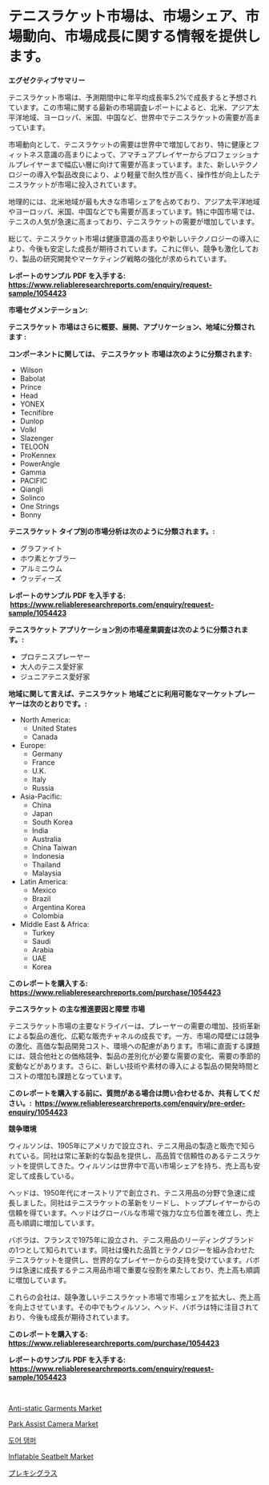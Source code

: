 <p><h1>テニスラケット市場は、市場シェア、市場動向、市場成長に関する情報を提供します。</h1></p><p><strong>エグゼクティブサマリー</strong></p>
<p><p>テニスラケット市場は、予測期間中に年平均成長率5.2%で成長すると予想されています。この市場に関する最新の市場調査レポートによると、北米、アジア太平洋地域、ヨーロッパ、米国、中国など、世界中でテニスラケットの需要が高まっています。</p><p>市場動向として、テニスラケットの需要は世界中で増加しており、特に健康とフィットネス意識の高まりによって、アマチュアプレイヤーからプロフェッショナルプレイヤーまで幅広い層に向けて需要が高まっています。また、新しいテクノロジーの導入や製品改良により、より軽量で耐久性が高く、操作性が向上したテニスラケットが市場に投入されています。</p><p>地理的には、北米地域が最も大きな市場シェアを占めており、アジア太平洋地域やヨーロッパ、米国、中国などでも需要が高まっています。特に中国市場では、テニスの人気が急速に高まっており、テニスラケットの需要が増加しています。</p><p>総じて、テニスラケット市場は健康意識の高まりや新しいテクノロジーの導入により、今後も安定した成長が期待されています。これに伴い、競争も激化しており、製品の研究開発やマーケティング戦略の強化が求められています。</p></p>
<p><strong>レポートのサンプル PDF を入手する: <a href="https://www.reliableresearchreports.com/enquiry/request-sample/1054423">https://www.reliableresearchreports.com/enquiry/request-sample/1054423</a></strong></p>
<p><strong>市場セグメンテーション:</strong></p>
<p><strong> テニスラケット 市場はさらに概要、展開、アプリケーション、地域に分類されます :</strong></p>
<p><strong>コンポーネントに関しては、 テニスラケット 市場は次のように分類されます: &nbsp;</strong></p>
<p><ul><li>Wilson</li><li>Babolat</li><li>Prince</li><li>Head</li><li>YONEX</li><li>Tecnifibre</li><li>Dunlop</li><li>Volkl</li><li>Slazenger</li><li>TELOON</li><li>ProKennex</li><li>PowerAngle</li><li>Gamma</li><li>PACIFIC</li><li>Qiangli</li><li>Solinco</li><li>One Strings</li><li>Bonny</li></ul></p>
<p><strong> テニスラケット タイプ別の市場分析は次のように分類されます。:</strong></p>
<p><ul><li>グラファイト</li><li>ホウ素とケブラー</li><li>アルミニウム</li><li>ウッディーズ</li></ul></p>
<p><strong>レポートのサンプル PDF を入手する: &nbsp;<a href="https://www.reliableresearchreports.com/enquiry/request-sample/1054423">https://www.reliableresearchreports.com/enquiry/request-sample/1054423</a></strong></p>
<p><strong> テニスラケット アプリケーション別の市場産業調査は次のように分類されます。:</strong></p>
<p><ul><li>プロテニスプレーヤー</li><li>大人のテニス愛好家</li><li>ジュニアテニス愛好家</li></ul></p>
<p><strong>地域に関して言えば、テニスラケット 地域ごとに利用可能なマーケットプレーヤーは次のとおりです。:</strong></p>
<p><ul>
    <li>
        North America:
        <ul>
            <li>United States</li>
            <li>Canada</li>
        </ul>
    </li>
    <li>
        Europe:
        <ul>
            <li>Germany</li>
            <li>France</li>
            <li>U.K.</li>
            <li>Italy</li>
            <li>Russia</li>
        </ul>
    </li>
    <li>
        Asia-Pacific:
        <ul>
            <li>China</li>
            <li>Japan</li>
            <li>South Korea</li>
            <li>India</li>
            <li>Australia</li>
            <li>China Taiwan</li>
            <li>Indonesia</li>
            <li>Thailand</li>
            <li>Malaysia</li>
        </ul>
    </li>
    <li>
        Latin America:
        <ul>
            <li>Mexico</li>
            <li>Brazil</li>
            <li>Argentina Korea</li>
            <li>Colombia</li>
        </ul>
    </li>
    <li>
        Middle East & Africa:
        <ul>
            <li>Turkey</li>
            <li>Saudi</li>
            <li>Arabia</li>
            <li>UAE</li>
            <li>Korea</li>
        </ul>
    </li>
    </ul></p>
<p><strong>このレポートを購入する: &nbsp;<a href="https://www.reliableresearchreports.com/purchase/1054423">https://www.reliableresearchreports.com/purchase/1054423</a></strong></p>
<p><strong>テニスラケット の主な推進要因と障壁 市場</strong></p>
<p><p>テニスラケット市場の主要なドライバーは、プレーヤーの需要の増加、技術革新による製品の進化、広範な販売チャネルの成長です。一方、市場の障壁には競争の激化、高価な製品開発コスト、環境への配慮があります。市場に直面する課題には、競合他社との価格競争、製品の差別化が必要な需要の変化、需要の季節的変動などがあります。さらに、新しい技術や素材の導入による製品の開発時間とコストの増加も課題となっています。</p></p>
<p><strong>このレポートを購入する前に、質問がある場合は問い合わせるか、共有してください。:&nbsp; <a href="https://www.reliableresearchreports.com/enquiry/pre-order-enquiry/1054423">https://www.reliableresearchreports.com/enquiry/pre-order-enquiry/1054423</a></strong></p>
<p><strong>競争環境</strong></p>
<p><p>ウィルソンは、1905年にアメリカで設立され、テニス用品の製造と販売で知られている。同社は常に革新的な製品を提供し、高品質で信頼性のあるテニスラケットを提供してきた。ウィルソンは世界中で高い市場シェアを持ち、売上高も安定して成長している。</p><p>ヘッドは、1950年代にオーストリアで創立され、テニス用品の分野で急速に成長しました。同社はテニスラケットの革新をリードし、トッププレイヤーからの信頼を得ています。ヘッドはグローバルな市場で強力な立ち位置を確立し、売上高も順調に増加しています。</p><p>バボラは、フランスで1975年に設立され、テニス用品のリーディングブランドの1つとして知られています。同社は優れた品質とテクノロジーを組み合わせたテニスラケットを提供し、世界的なプレイヤーからの支持を受けています。バボラは急速に成長するテニス用品市場で重要な役割を果たしており、売上高も順調に増加しています。</p><p>これらの会社は、競争激しいテニスラケット市場で市場シェアを拡大し、売上高を向上させています。その中でもウィルソン、ヘッド、バボラは特に注目されており、今後も成長が期待されています。</p></p>
<p><strong>このレポートを購入する: &nbsp; <a href="https://www.reliableresearchreports.com/purchase/1054423">https://www.reliableresearchreports.com/purchase/1054423</a></strong></p>
<p><strong>レポートのサンプル PDF を入手する: &nbsp;<a href="https://www.reliableresearchreports.com/enquiry/request-sample/1054423">https://www.reliableresearchreports.com/enquiry/request-sample/1054423</a></strong><strong></strong></p>
<p>&nbsp;</p>
<p><p><a href="https://ivy-potential-64b.notion.site/Anti-static-Garments-Market-Provides-Detailed-Segmentation-of-this-Market-based-on-Type-Application-d249be6b515645fdba16424f8d479e96">Anti-static Garments Market</a></p><p><a href="https://github.com/jodemen/Market-Research-Report-List-1/blob/main/park-assist-camera-market.md">Park Assist Camera Market</a></p><p><a href="https://medium.com/@alonsoolds3wq1d81czn8rbol/%EB%AC%B8-%EB%AC%B8%EB%8B%A8%EB%AC%B8-%EC%8B%9C%EC%9E%A5-%EB%B6%84%EC%84%9D-%EB%B0%8F-2024%EB%85%84%EB%B6%80%ED%84%B0-2031%EB%85%84%EA%B9%8C%EC%A7%80%EC%9D%98-%EA%B7%9C%EB%AA%A8-%EC%98%88%EC%B8%A1-61121b53e4e5">도어 댐퍼</a></p><p><a href="https://github.com/jj19131/Market-Research-Report-List-1/blob/main/inflatable-seatbelt-market.md">Inflatable Seatbelt Market</a></p><p><a href="https://medium.com/@andmartmello/%E3%83%97%E3%83%AC%E3%82%AD%E3%82%B7%E3%82%B0%E3%83%A9%E3%82%B9%E3%81%AE%E5%B8%82%E5%A0%B4%E3%82%B7%E3%82%A7%E3%82%A2%E3%81%AE%E6%8E%A8%E7%A7%BB%E3%81%A8%E5%B8%82%E5%A0%B4%E6%88%90%E9%95%B7%E3%83%88%E3%83%AC%E3%83%B3%E3%83%89-2024%E5%B9%B4-2031%E5%B9%B4-662ef7019d43">プレキシグラス</a></p></p>